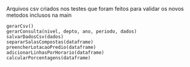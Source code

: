 Arquivos csv criados nos testes que foram feitos para validar os novos metodos inclusos na main

    gerarCsv()
    gerarConsulta(nivel, depto, ano, periodo, dados)
    salvarDadosCsv(dados)
    separarSalasCompostas(dataframe)
    preencherLotacaoPredio(dataframe)
    adicionarLinhasPorHorario(dataframe)
    calcularPorcentagens(dataframe)
